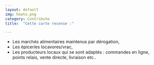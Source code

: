 ```yaml
---
layout: default
img: howto.png
category: Contribute
title:  "Cette carte recense :"

---
```

  - Les marchés alimentaires maintenus par dérogation,
  - Les épiceries locavores/vrac,
  - Les producteurs locaux qui se sont adaptés : commandes en ligne, points relais, vente directe, livraison etc..